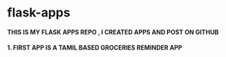 # flask-apps
#### THIS IS  MY FLASK APPS REPO , I CREATED APPS AND POST ON GITHUB 
#### 1. FIRST APP IS A TAMIL BASED GROCERIES REMINDER APP
